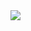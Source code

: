 <picture>
  <source
    srcset="https://github-readme-stats.vercel.app/api?username=DanielM047&show_icons=true&theme=gruvbox"
    media="(prefers-color-scheme: dark)"
  />
  <source
    srcset="https://github-readme-stats.vercel.app/api?username=DanielM047&show_icons=true"
    media="(prefers-color-scheme: light), (prefers-color-scheme: no-preference)"
  />
  <img src="https://github-readme-stats.vercel.app/api?username=DanielM047&show_icons=true" />
</picture>
